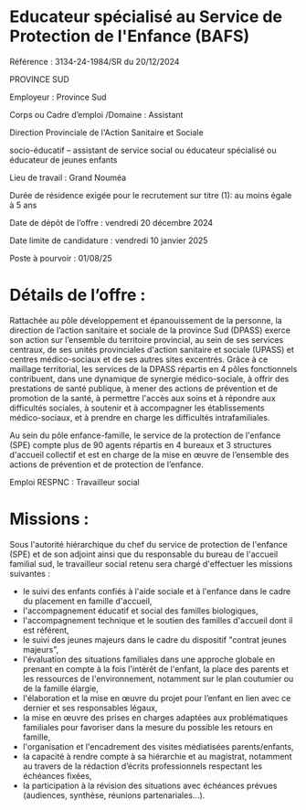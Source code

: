 # Educateur spécialisé au Service de Protection de l'Enfance (BAFS)

Référence : 3134-24-1984/SR du 20/12/2024

PROVINCE SUD

Employeur : Province Sud

Corps ou Cadre d’emploi /Domaine : Assistant

Direction Provinciale de l'Action Sanitaire et Sociale

socio-éducatif – assistant de service social ou éducateur spécialisé ou éducateur de jeunes enfants

Lieu de travail : Grand Nouméa

Durée de résidence exigée pour le recrutement sur titre (1): au moins égale à 5 ans

Date de dépôt de l’offre : vendredi 20 décembre 2024

Date limite de candidature : vendredi 10 janvier 2025

Poste à pourvoir : 01/08/25

# Détails de l’offre :

Rattachée au pôle développement et épanouissement de la personne, la direction de l’action sanitaire et sociale de la province Sud (DPASS) exerce son action sur l’ensemble du territoire provincial, au sein de ses services centraux, de ses unités provinciales d'action sanitaire et sociale (UPASS) et centres médico-sociaux et de ses autres sites excentrés. Grâce à ce maillage territorial, les services de la DPASS répartis en 4 pôles fonctionnels contribuent, dans une dynamique de synergie médico-sociale, à offrir des prestations de santé publique, à mener des actions de prévention et de promotion de la santé, à permettre l'accès aux soins et à répondre aux difficultés sociales, à soutenir et à accompagner les établissements médico-sociaux, et à prendre en charge les difficultés intrafamiliales.

Au sein du pôle enfance-famille, le service de la protection de l'enfance (SPE) compte plus de 90 agents répartis en 4 bureaux et 3 structures d'accueil collectif et est en charge de la mise en œuvre de l’ensemble des actions de prévention et de protection de l’enfance.

Emploi RESPNC : Travailleur social

# Missions :

Sous l'autorité hiérarchique du chef du service de protection de l'enfance (SPE) et de son adjoint ainsi que du responsable du bureau de l'accueil familial sud, le travailleur social retenu sera chargé d'effectuer les missions suivantes :

- le suivi des enfants confiés à l'aide sociale et à l'enfance dans le cadre du placement en famille d'accueil,
- l'accompagnement éducatif et social des familles biologiques,
- l'accompagnement technique et le soutien des familles d'accueil dont il est référent,
- le suivi des jeunes majeurs dans le cadre du dispositif "contrat jeunes majeurs",
- l'évaluation des situations familiales dans une approche globale en prenant en compte à la fois l'intérêt de l'enfant, la place des parents et les ressources de l'environnement, notamment sur le plan coutumier ou de la famille élargie,
- l'élaboration et la mise en œuvre du projet pour l’enfant en lien avec ce dernier et ses responsables légaux,
- la mise en œuvre des prises en charges adaptées aux problématiques familiales pour favoriser dans la mesure du possible les retours en famille,
- l'organisation et l'encadrement des visites médiatisées parents/enfants,
- la capacité à rendre compte à sa hiérarchie et au magistrat, notamment au travers de la rédaction d’écrits professionnels respectant les échéances fixées,
- la participation à la révision des situations avec échéances prévues (audiences, synthèse, réunions partenariales...).